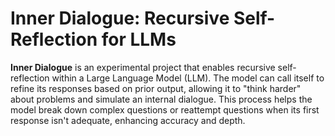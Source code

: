 # Inner Dialogue: Recursive Self-Reflection for LLMs

**Inner Dialogue** is an experimental project that enables recursive self-reflection within a Large Language Model (LLM). The model can call itself to refine its responses based on prior output, allowing it to "think harder" about problems and simulate an internal dialogue. This process helps the model break down complex questions or reattempt questions when its first response isn't adequate, enhancing accuracy and depth.